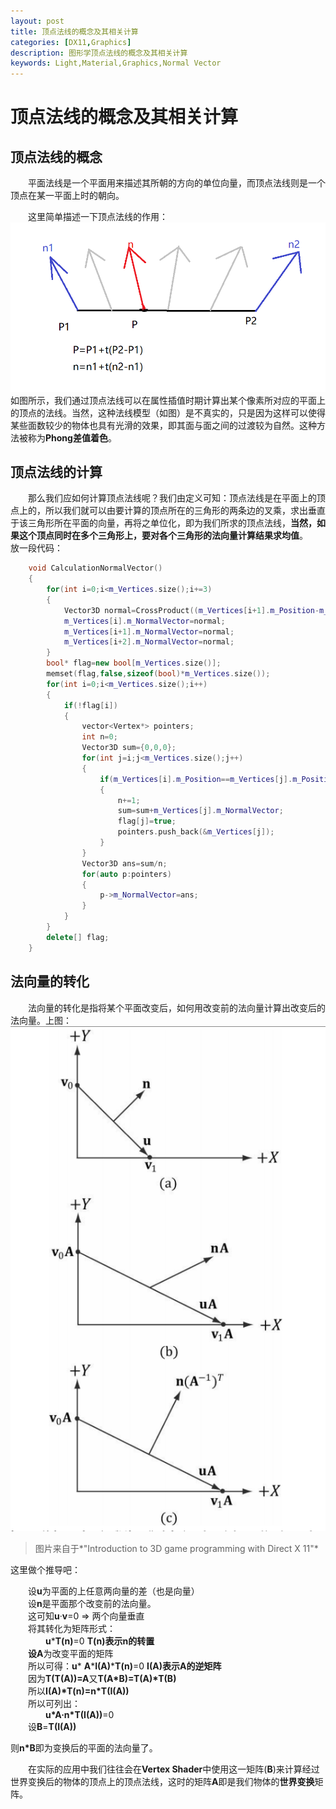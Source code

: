 ```yaml
---
layout: post
title: 顶点法线的概念及其相关计算
categories: [DX11,Graphics]
description: 图形学顶点法线的概念及其相关计算
keywords: Light,Material,Graphics,Normal Vector
---
```


# 顶点法线的概念及其相关计算

## 顶点法线的概念

&emsp;&emsp;平面法线是一个平面用来描述其所朝的方向的单位向量，而顶点法线则是一个顶点在某一平面上时的朝向。

&emsp;&emsp;这里简单描述一下顶点法线的作用：  
![图片1](/images/normal-vector1.png)  
如图所示，我们通过顶点法线可以在属性插值时期计算出某个像素所对应的平面上的顶点的法线。当然，这种法线模型（如图）是不真实的，只是因为这样可以使得某些面数较少的物体也具有光滑的效果，即其面与面之间的过渡较为自然。这种方法被称为**Phong差值着色**。

## 顶点法线的计算

&emsp;&emsp;那么我们应如何计算顶点法线呢？我们由定义可知：顶点法线是在平面上的顶点上的，所以我们就可以由要计算的顶点所在的三角形的两条边的叉乘，求出垂直于该三角形所在平面的向量，再将之单位化，即为我们所求的顶点法线，**当然，如果这个顶点同时在多个三角形上，要对各个三角形的法向量计算结果求均值**。  
放一段代码：  
```c++
	void CalculationNormalVector()
	{
		for(int i=0;i<m_Vertices.size();i+=3)
		{
			Vector3D normal=CrossProduct((m_Vertices[i+1].m_Position-m_Vertices[i].m_Position),(m_Vertices[i+2].m_Position-m_Vertices[i+1].m_Position));
			m_Vertices[i].m_NormalVector=normal;
			m_Vertices[i+1].m_NormalVector=normal;
			m_Vertices[i+2].m_NormalVector=normal;
		}
		bool* flag=new bool[m_Vertices.size()];
		memset(flag,false,sizeof(bool)*m_Vertices.size());
		for(int i=0;i<m_Vertices.size();i++)
		{
			if(!flag[i])
			{
				vector<Vertex*> pointers;
				int n=0;
				Vector3D sum={0,0,0};
				for(int j=i;j<m_Vertices.size();j++)
				{
					if(m_Vertices[i].m_Position==m_Vertices[j].m_Position)
					{
						n+=1;
						sum=sum+m_Vertices[j].m_NormalVector;
						flag[j]=true;
						pointers.push_back(&m_Vertices[j]);
					}
				}
				Vector3D ans=sum/n;
				for(auto p:pointers)
				{
					p->m_NormalVector=ans;
				}
			}
		}
		delete[] flag;
	}
```

## 法向量的转化

&emsp;&emsp;法向量的转化是指将某个平面改变后，如何用改变前的法向量计算出改变后的法向量。上图：  
![图片2](/images/normal-vector2.png)  
> 图片来自于*"Introduction to 3D game programming with Direct X 11"*

这里做个推导吧：  

&emsp;&emsp;设**u**为平面的上任意两向量的差（也是向量）  
&emsp;&emsp;设**n**是平面那个改变前的法向量。  
&emsp;&emsp;这可知**u**·**v**=0 => 两个向量垂直  
&emsp;&emsp;将其转化为矩阵形式：  
&emsp;&emsp;&emsp;&emsp;**u**\***T(n)**=0 **T(n)**表示n的转置  
&emsp;&emsp;设**A**为改变平面的矩阵  
&emsp;&emsp;所以可得：**u**\* **A**\***I(A)**\***T(n)**=0 **I(A)**表示A的**逆矩阵**  
&emsp;&emsp;因为**T(T(A))=A**又**T(A\*B)=T(A)\*T(B)**  
&emsp;&emsp;所以**I(A)\*T(n)=n\*T(I(A))**  
&emsp;&emsp;所以可列出：  
&emsp;&emsp;&emsp;&emsp;**u\*A·n\*T(I(A))**=0  
&emsp;&emsp;设**B**=**T(I(A))**

则**n\*B**即为变换后的平面的法向量了。

&emsp;&emsp;在实际的应用中我们往往会在**Vertex Shader**中使用这一矩阵(**B**)来计算经过世界变换后的物体的顶点上的顶点法线，这时的矩阵**A**即是我们物体的**世界变换**矩阵。